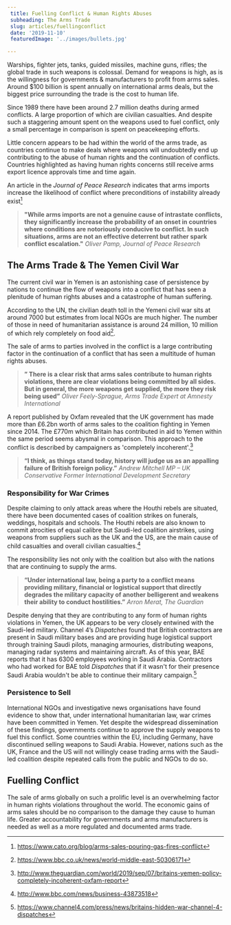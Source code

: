 ```yaml
---
 title: Fuelling Conflict & Human Rights Abuses
 subheading: The Arms Trade
 slug: articles/fuellingconflict
 date: '2019-11-10'
 featuredImage: '../images/bullets.jpg'

---
```


 Warships, fighter jets, tanks, guided missiles, machine guns, rifles; the global trade in such weapons is colossal.  Demand for weapons is high, as is the willingness for governments & manufacturers to profit from arms sales.  Around $100 billion is spent annually on international arms deals, but the biggest price surrounding the trade is the cost to human life.

 Since 1989 there have been around 2.7 million deaths during armed conflicts. A large proportion of which are civilian casualties. And despite such a staggering amount spent on the weapons used to fuel conflict, only a small percentage in comparison is spent on peacekeeping efforts.

 Little concern appears to be had within the world of the arms trade, as countries continue to make deals where weapons will undoubtedly end up contributing to the abuse of human rights and the continuation of conflicts.  Countries highlighted as having human rights concerns still receive arms export licence approvals time and time again.

 An article in the *Journal of Peace Research* indicates that arms imports increase the likelihood of conflict where preconditions of instability already exist[^1]

>**"While arms imports are not a genuine cause of intrastate conflicts, they significantly increase the probability of an onset in countries where conditions are notoriously conducive to conflict. In such situations, arms are not an effective deterrent but rather spark conflict escalation."** *Oliver Pamp, Journal of Peace Research*

## The Arms Trade & The Yemen Civil War

 The current civil war in Yemen is an astonishing case of persistence by nations to continue the flow of weapons into a conflict that has seen a plenitude of human rights abuses and a catastrophe of human suffering.  

 According to the UN, the civilian death toll in the Yemeni civil war sits at around 7000 but estimates from local NGOs are much higher. The number of those in need of humanitarian assistance is around 24 million, 10 million of which rely completely on food aid[^2].

 The sale of arms to parties involved in the conflict is a large contributing factor in the continuation of a conflict that has seen a multitude of human rights abuses.

> **” There is a clear risk that arms sales contribute to human rights violations, there are clear violations being committed by all sides. But in general, the more weapons get supplied, the more they risk being used”** *Oliver Feely-Sprague, Arms Trade Expert at Amnesty International*

 A report published by Oxfam revealed that the UK government has made more than £6.2bn worth of arms sales to the coalition fighting in Yemen since 2014. The £770m which Britain has contributed in aid to Yemen within the same period seems abysmal in comparison.  This approach to the conflict is described by campaigners as 'completely incoherent'.[^3]

> **“I think, as things stand today, history will judge us as an appalling failure of British foreign policy.”** *Andrew Mitchell MP – UK Conservative Former International Development Secretary*

### Responsibility for War Crimes

 Despite claiming to only attack areas where the Houthi rebels are situated, there have been documented cases of coalition strikes on funerals, weddings, hospitals and schools. The Houthi rebels are also known to commit atrocities of equal calibre but Saudi-led coalition airstrikes, using weapons from suppliers such as the UK and the US, are the main cause of child casualties and overall civilian casualties.[^4]

 The responsibility lies not only with the coalition but also with the nations that are continuing to supply the arms.

> **“Under international law, being a party to a conflict means providing military, financial or logistical support that directly degrades the military capacity of another belligerent and weakens their ability to conduct hostilities.”** *Arron Merat, The Guardian*

 Despite denying that they are contributing to any form of human rights violations in Yemen, the UK appears to be very closely entwined with the Saudi-led military. Channel 4’s *Dispatches* found that British contractors are present in Saudi military bases and are providing huge logistical support through training Saudi pilots, managing armouries, distributing weapons, managing radar systems and maintaining aircraft. As of this year, BAE reports that it has 6300 employees working in Saudi Arabia.  Contractors who had worked for BAE told *Dispatches* that if it wasn't for their presence Saudi Arabia wouldn't be able to continue their military campaign.[^5]

### Persistence to Sell

 International NGOs and investigative news organisations have found evidence to show that, under international humanitarian law, war crimes have been committed in Yemen.  Yet despite the widespread dissemination of these findings, governments continue to approve the supply weapons to fuel this conflict.
 Some countries within the EU, including Germany, have discontinued selling weapons to Saudi Arabia. However, nations such as the UK, France and the US will not willingly cease trading arms with the Saudi-led coalition despite repeated calls from the public and NGOs to do so.

## Fuelling Conflict

 The sale of arms globally on such a prolific level is an overwhelming factor in human rights violations throughout the world.  The economic gains of arms sales should be no comparison to the damage they cause to human life.  Greater accountability for governments and arms manufacturers is needed as well as a more regulated and documented arms trade.


[^1]:https://www.cato.org/blog/arms-sales-pouring-gas-fires-conflict

[^2]: https://www.bbc.co.uk/news/world-middle-east-50306171

[^3]: http://www.theguardian.com/world/2019/sep/07/britains-yemen-policy-completely-incoherent-oxfam-report

[^4]:http://www.bbc.com/news/business-43873518

[^5]:https://www.channel4.com/press/news/britains-hidden-war-channel-4-dispatches


